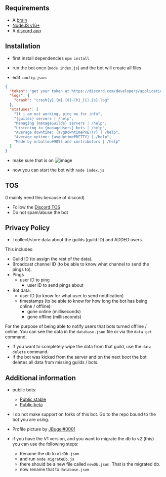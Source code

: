 ## Requirements

- A [brain](https://www.youtube.com/watch?v=xvFZjo5PgG0)
- [NodeJS v16+](https://nodejs.org/en/)
- A [discord app](https://discord.com/developers/applications)

## Installation

- first install dependencies `npm install`

- run the bot once (`node index.js`) and the bot will create all files

- edit `config.json`:

```json
{
  "token": "get your token at https://discord.com/developers/applications",
  "logs": {
    "crash": "crash{y}.{m}.{d}-{h}_{i}.{s}.log"
  },
  "statuses": [
    "If i am not working, ping me for info",
    "{guilds} servers | /help",
    "Managing {manageGuilds} servers | /help",
    "Listening to {manageUsers} bots | /help",
    "Average downtime: {avgDowntimePRETTY} | /help",
    "Average uptime: {avgUptimePRETTY} | /help",
    "Made by mrballou#9055 and contributors | /help"
  ]
}
```

- make sure that is on
  ![image](https://user-images.githubusercontent.com/67194495/161727938-d7818d27-5c69-4b6f-aab2-cace11730462.png)

- now you can start the bot with `node index.js`

## TOS

(I mainly need this because of discord)

- Follow the [Discord TOS](https://discordapp.com/terms)
- Do not spam/abuse the bot

## Privacy Policy

- I collect/store data about the guilds (guild ID) and ADDED users.

This includes:

- Guild ID (to assign the rest of the data).
- Broadcast channel ID (to be able to know what channel to send the pings to).
- Pings
  - user ID to ping
    - user ID to send pings about
- Bot data:
  - user ID (to know for what user to send notification)
  - timestamps (to be able to know for how long the bot has being online / offline):
    - gone online (milliseconds)
    - gone offline (milliseconds)

For the purpose of being able to notify users that bots turned offline / online.
You can see the data in the `database.json` file or via the `data get` command.

- If you want to completely wipe the data from that guild, use the `data delete` command.
- If the bot was kicked from the server and on the next boot the bot deletes all data from missing guilds / bots.

## Additional information

- public bots:
  - [Public stable](https://discord.com/api/oauth2/authorize?client_id=818105614055112715&permissions=18432&scope=bot%20applications.commands)
  - [Public beta](https://discord.com/api/oauth2/authorize?client_id=1023289137614303282&permissions=18432&scope=bot%20applications.commands)

- I do not make support on forks of this bot. Go to the repo bound to the bot you are using.

- Profile picture by [JBugel#0001](https://github.com/Vibecord)

- if you have the V1 version, and you want to migrate the db to v2 (this)
  you can use the following steps:

  - Rename the db to `oldDb.json`
  - and run `node migrateDb.js`
  - there should be a new file called `newDb.json`. That is the migrated db.
  - now rename that to `database.json`
